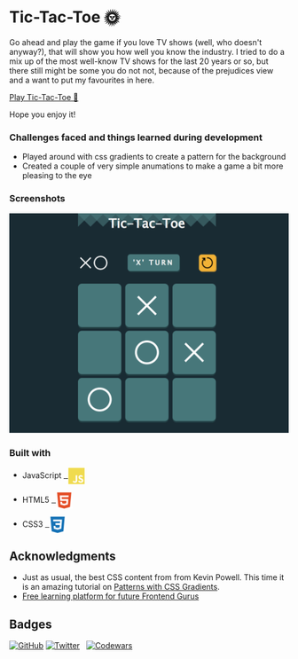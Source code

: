 # Tic-Tac-Toe 🌞

Go ahead and play the game if you love TV shows (well, who doesn't anyway?), that will show you how well you know the industry.
I tried to do a mix up of the most well-know TV shows for the last 20 years or so, but there still might be some you do not not, because of the prejudices view and a want to put my favourites in here.

[Play Tic-Tac-Toe 🎲](https://grinushka.github.io/tic-tac-toe/)

Hope you enjoy it!

### Challenges faced and things learned during development

- Played around with css gradients to create a pattern for the background
- Created a couple of very simple anumations to make a game a bit more pleasing to the eye

### Screenshots

![Gama preview](/tic-tac-toe-preview.png)

### Built with

- JavaScript
  <a href="https://developer.mozilla.org/ru/docs/Learn/Getting_started_with_the_web/CSS_basics" target="_blank" rel="noreferrer"> &nbsp; <img src="https://github.com/devicons/devicon/blob/1119b9f84c0290e0f0b38982099a2bd027a48bf1/icons/javascript/javascript-plain.svg" alt="javascript" width="30" height="30" align="center"/> </a>

- HTML5
  <a href="https://developer.mozilla.org/ru/docs/Web/HTML" target="_blank" rel="noreferrer"> &nbsp; <img src="https://github.com/devicons/devicon/blob/1119b9f84c0290e0f0b38982099a2bd027a48bf1/icons/html5/html5-plain.svg" alt="html" width="30" height="30" align="center"/> </a>

- CSS3
  <a href="https://developer.mozilla.org/ru/docs/Web/JavaScript" target="_blank" rel="noreferrer"> &nbsp; <img src="https://github.com/devicons/devicon/blob/1119b9f84c0290e0f0b38982099a2bd027a48bf1/icons/css3/css3-plain.svg" alt="css" width="30" height="30" align="center"/> </a>

## Acknowledgments

- Just as usual, the best CSS content from from Kevin Powell. This time it is an amazing tutorial on [Patterns with CSS Gradients](https://www.youtube.com/watch?v=mXrBC_mZfTw).
- [Free learning platform for future Frontend Gurus](https://www.theodinproject.com/)

## Badges

[![GitHub](https://img.shields.io/github/followers/grinushka?style=social)](https://github.com/grinushka)
[![Twitter](https://img.shields.io/twitter/follow/grinushka)](https://twitter.com/grinushka)
&nbsp;
[![Codewars](https://img.shields.io/badge/Codewars-grinushka-red)](https://www.codewars.com/users/grinushka)
